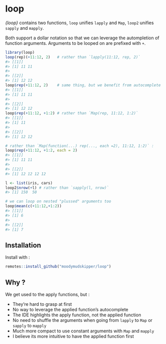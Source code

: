 
<!-- README.md is generated from README.Rmd. Please edit that file -->

# loop

*{loop}* contains two functions, `loop` unifies `lapply` and `Map`,
`loop2` unifies `sapply` and `mapply`.

Both support a dollar notation so that we can leverage the autompletion
of function arguments. Arguments to be looped on are prefixed with `+`.

``` r
library(loop)
loop(rep)(+11:12, 2)   # rather than `lapply(11:12, rep, 2)`
#> [[1]]
#> [1] 11 11
#> 
#> [[2]]
#> [1] 12 12
loop$rep(+11:12, 2)    # same thing, but we benefit from autocomplete
#> [[1]]
#> [1] 11 11
#> 
#> [[2]]
#> [1] 12 12
loop$rep(+11:12, +1:2) # rather than `Map(rep, 11:12, 1:2)`
#> [[1]]
#> [1] 11
#> 
#> [[2]]
#> [1] 12 12

# rather than `Map(function(...) rep(..., each =2), 11:12, 1:2)` :
loop$rep(+11:12, +1:2, each = 2)
#> [[1]]
#> [1] 11 11
#> 
#> [[2]]
#> [1] 12 12 12 12

l <- list(iris, cars)
loop2$nrow(+l) # rather than `sapply(l, nrow)`
#> [1] 150  50

# we can loop on nested "plussed" arguments too
loop$mean(c(+11:12,+1:2))
#> [[1]]
#> [1] 6
#> 
#> [[2]]
#> [1] 7
```

## Installation

Install with :

``` r
remotes::install_github("moodymudskipper/loop")
```

## Why ?

We get used to the apply functions, but :

  - They’re hard to grasp at first
  - No way to leverage the applied function’s autocomplete
  - The IDE highlights the apply function, not the applied function
  - No need to shuffle the arguments when going from `lapply` to `Map`
    or `sapply` to `mapply`
  - Much more compact to use constant arguments with `Map` and `mapply`
  - I believe its more intuitive to have the applied function first
